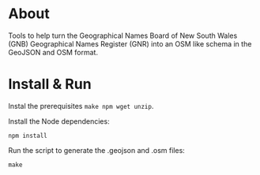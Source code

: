 # About
Tools to help turn the Geographical Names Board of New South Wales (GNB) Geographical Names Register (GNR) into an OSM like schema in the GeoJSON and OSM format.

# Install & Run

Instal the prerequisites `make npm wget unzip`.

Install the Node dependencies:

    npm install

Run the script to generate the .geojson and .osm files:

    make
